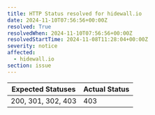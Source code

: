 ```yaml
---
title: HTTP Status resolved for hidewall.io
date: 2024-11-10T07:56:56+00:00Z
resolved: True
resolvedWhen: 2024-11-10T07:56:56+00:00Z
resolvedStartTime: 2024-11-08T11:28:04+00:00Z
severity: notice
affected:
  - hidewall.io
section: issue
---
```


| Expected Statuses | Actual Status  |
|-------------------|----------------|
| 200, 301, 302, 403 | 403 |
